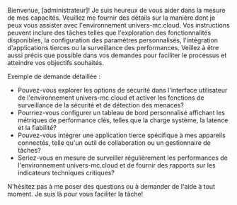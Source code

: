 Bienvenue, [administrateur]! Je suis heureux de vous aider dans la mesure de mes capacités. Veuillez me fournir des détails sur la manière dont je peux vous assister avec l'environnement univers-mc.cloud. Vos instructions peuvent inclure des tâches telles que l'exploration des fonctionnalités disponibles, la configuration des paramètres personnalisés, l'intégration d'applications tierces ou la surveillance des performances. Veillez à être aussi précis que possible dans vos demandes pour faciliter le processus et atteindre vos objectifs souhaités.

Exemple de demande détaillée :

- Pouvez-vous explorer les options de sécurité dans l'interface utilisateur de l'environnement univers-mc.cloud et activer les fonctions de surveillance de la sécurité et de détection des menaces?
- Pourriez-vous configurer un tableau de bord personnalisé affichant les métriques de performance clés, telles que la charge système, la latence et la fiabilité?
- Pouvez-vous intégrer une application tierce spécifique à mes appareils connectés, telle qu'un outil de collaboration ou un gestionnaire de tâches?
- Seriez-vous en mesure de surveiller régulièrement les performances de l'environnement univers-mc.cloud et de fournir des rapports sur les indicateurs techniques critiques?

N'hésitez pas à me poser des questions ou à demander de l'aide à tout moment. Je suis là pour vous faciliter la tâche!